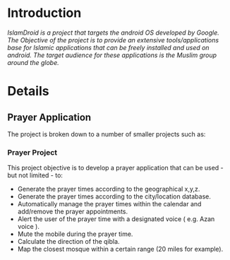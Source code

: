 # Introduction #

_IslamDroid is a project that targets the android OS developed by Google. The Objective of the project is to provide an extensive tools/applications base for Islamic applications that can be freely installed and used on android. The target audience for these applications is the Muslim group around the globe._



# Details #

## Prayer Application ##

The project is broken down to a number of smaller projects such as:

### Prayer Project ###
This project objective is to develop a prayer application that can be used - but not limited - to:

  * Generate the prayer times according to the geographical x,y,z.
  * Generate the prayer times according to the city/location database.
  * Automatically manage the prayer times within the calendar and add/remove the prayer appointments.
  * Alert the user of the prayer time with a designated voice ( e.g. Azan voice ).
  * Mute the mobile during the prayer time.
  * Calculate the direction of the qibla.
  * Map the closest mosque within a certain range (20 miles for example).